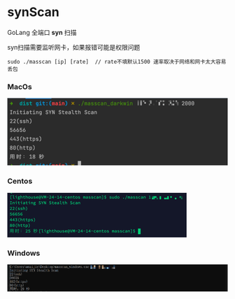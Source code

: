 # synScan
GoLang 全端口 **syn** 扫描

syn扫描需要监听网卡，如果报错可能是权限问题


```
sudo ./masscan [ip] [rate]  // rate不填默认1500 速率取决于网络和网卡太大容易丢包
```


### MacOs
![img.png](imgs/img.png)

### Centos
![img_2.png](imgs/img_2.png)

### Windows
![img.png](imgs/img_3.png)